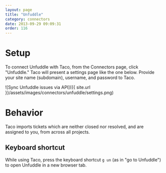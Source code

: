 ```yaml
---
layout: page
title: "Unfuddle"
category: connectors
date: 2013-09-29 09:09:31
order: 116
---
```


# Setup

To connect Unfuddle with Taco, from the Connectors page, click "Unfuddle."
Taco will present a settings page like the one below. Provide your site
name (subdomain), username, and password to Taco.

![Sync Unfuddle issues via API]({{ site.url }}/assets/images/connectors/unfuddle/settings.png)


# Behavior

Taco imports tickets which are neither closed nor resolved, and are
assigned to you, from across all projects.

## Keyboard shortcut

While using Taco, press the keyboard shortcut `g un` (as in "go to
Unfuddle") to open Unfuddle in a new browser tab.
